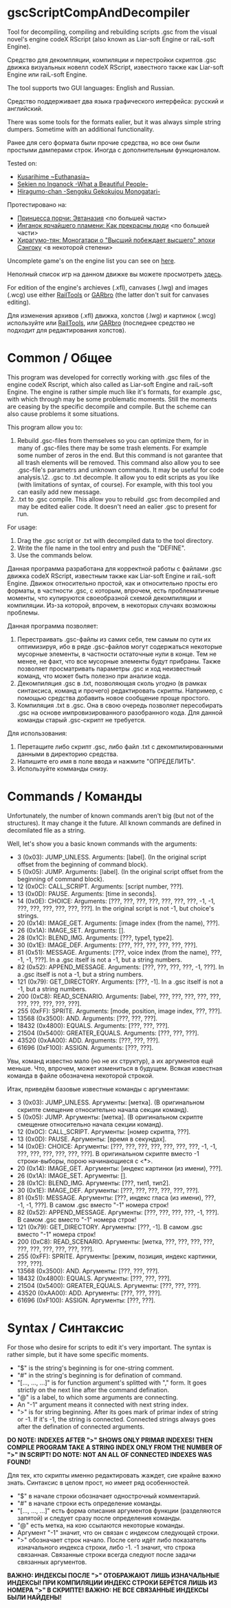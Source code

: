 # gscScriptCompAndDecompiler
Tool for decompiling, compiling and rebuilding scripts .gsc from the visual novel's engine codeX RScript (also known as Liar-soft Engine or raiL-soft Engine).

Средство для декомпляции, компиляции и перестройки скриптов .gsc движка визуальных новелл codeX RScript, известного также как Liar-soft Engine или raiL-soft Engine.

The tool supports two GUI languages: English and Russian.

Средство поддерживает два языка графического интерфейса: русский и английский.

There was some tools for the formats ealier, but it was always simple string dumpers. Sometime with an additional functionality.

Ранее для сего формата были прочие средства, но все они были простыми дамперами строк. Иногда с дополнительным функционалом.

Tested on:
- [Kusarihime \~Euthanasia\~](https://vndb.org/v37) <for the most part>
- [Sekien no Inganock -What a Beautiful People-](https://vndb.org/v417) <for the most part>
- [Hiragumo-chan -Sengoku Gekokujou Monogatari-](https://vndb.org/v10182) <for the some part>

Протестировано на:
- [Принцесса порчи: Эвтаназия](https://vndb.org/v37) <по большей части>
- [Инганок ярчайшего пламени: Как прекрасны люди](https://vndb.org/v417) <по большей части>
- [Хирагумо-тян: Моногатари о "Высший побеждает высшего" эпохи Сэнгоку](https://vndb.org/v10182) <в некоторой степени>

Uncomplete game's on the engine list you can see on [here](https://vndb.org/r?fil=engine-codeX_01RScript).

Неполный список игр на данном движке вы можете просмотреть [здесь](https://vndb.org/r?fil=engine-codeX_01RScript).

For edition of the engine's archieves (.xfl), canvases (.lwg) and images (.wcg) use either [RailTools](https://github.com/EusthEnoptEron/RaiLTools) or [GARbro](https://github.com/morkt/GARbro) (the latter don't suit for canvases editing).

Для изменения архивов (.xfl) движка, холстов (.lwg) и картинок (.wcg) используйте или [RailTools](https://github.com/EusthEnoptEron/RaiLTools), или [GARbro](https://github.com/morkt/GARbro) (последнее средство не подходит для редактирования холстов).

# Common / Общее

This program was developed for correctly working with .gsc files of the engine codeX Rscript, which also called as Liar-soft Engine and raiL-soft Engine. The engine is rather simple much like it's formats, for example .gsc, with which through may be some problematic moments. Still the moments are ceasing by the specific decompile and compile. But the scheme can also cause problems it some situations.

This program allow you to:
1. Rebuild .gsc-files from themselves so you can optimize them, for in many of .gsc-files there may be some trash elements. For example some number of zeros in the end. But this command is not garantee that all trash elements will be removed. This command also allow you to see .gsc-file's parametrs and unknown commands. It may be useful for code analysis.\2. .gsc to .txt decomple. It allow you to edit scripts as you like (with limitations of syntax, of course). For example, with this tool you can easily add new message.
3. .txt to .gsc compile. This allow you to rebuild .gsc from decompiled and may be edited ealier code. It doesn't need an ealier .gsc to present for run.

For usage:
1. Drag the .gsc script or .txt with decompiled data to the tool directory.
2. Write the file name in the tool entry and push the "DEFINE".
3. Use the commands below.

Данная программа разработана для корректной работы с файлами .gsc движка codeX RScript, известным также как Liar-soft Engine и raiL-soft Engine. Движок относительно простой, как и относительно просты его форматы, в частности .gsc, с которым, впрочем, есть проблематичные моменты, что купируются своеобразной схемой декомпиляции и компиляции. Из-за которой, впрочем, в некоторых случаях возможны проблемы.

Данная программа позволяет:
1. Перестраивать .gsc-файлы из самих себя, тем самым по сути их оптимизируя, ибо в ряде .gsc-файлов могут содержаться некоторые мусорные элементы, в частности остаточные нули в конце. Тем не менее, не факт, что все мусорные элементы будут прибраны. Также позволяет просматривать параметры .gsc и ход неизвестный команд, что может быть полезно при анализе кода.
2. Декомпиляция .gsc в .txt, позволяющая сколь угодно (в рамках синтаксиса, команд и прочего) редактировать скрипты. Например, с помощью средства добавить новое сообщение проще простого.
3. Компиляция .txt в .gsc. Она в свою очередь позволяет пересобирать .gsc на основе импровизированного разобранного кода. Для данной команды старый .gsc-скрипт не требуется.

Для использования:
1. Перетащите либо скрипт .gsc, либо файл .txt с декомпилированными данными в директорию средства.
2. Напишите его имя в поле ввода и нажмите "ОПРЕДЕЛИТЬ".
3. Используйте комманды снизу.

# Commands / Команды

Unfortunately, the number of known commands aren't big (but not of the structures). It may change it the future. All known commands are defined in decomilated file as a string.

Well, let's show you a basic known commands with the arguments:

- 3 (0x03): JUMP_UNLESS.
Arguments: [label]. (In the original script offset from the beginning of command block).
- 5 (0x05): JUMP.
Arguments: [label]. (In the original script offset from the beginning of command block).
- 12 (0x0C): CALL_SCRIPT.
Arguments: [script number, ???].
- 13 (0x0D): PAUSE.
Arguments: [time in seconds].
- 14 (0x0E): CHOICE:
Arguments: [???, ???, ???, ???, ???, ???, ???, -1, -1, ???, ???, ???, ???, ???, ???].
In the original script is not -1, but choice's strings.
- 20 (0x14): IMAGE_GET.
Arguments: [image index (from the name), ???].
- 26 (0x1A): IMAGE_SET.
Arguments: [].
- 28 (0x1C): BLEND_IMG.
Arguments: [???, type1, type2].
- 30 (0x1E): IMAGE_DEF.
Arguments: [???, ???, ???, ???, ???, ???].
- 81 (0x51): MESSAGE.
Arguments: [???, voice index (from the name), ???, -1, -1, ???].
In a .gsc itself is not a -1, but a string numbers.
- 82 (0x52): APPEND_MESSAGE.
Arguments: [???, ???, ???, ???, -1, ???].
In a .gsc itself is not a -1, but a string numbers.
- 121 (0x79): GET_DIRECTORY.
Arguments: [???, -1].
In a .gsc itself is not a -1, but a string numbers.
- 200 (0xC8): READ_SCENARIO.
Arguments: [label, ???, ???, ???, ???, ???, ???, ???, ???, ???, ???].
- 255 (0xFF): SPRITE.
Arguments: [mode, position, image index, ???, ???].
- 13568 (0x3500): AND.
Arguments: [???, ???, ???].
- 18432 (0x4800): EQUALS.
Arguments: [???, ???, ???].
- 21504 (0x5400): GREATER_EQUALS.
Arguments: [???, ???, ???].
- 43520 (0xAA00): ADD.
Arguments: [???, ???, ???].
- 61696 (0xF100): ASSIGN.
Arguments: [???, ???].

Увы, команд известно мало (но не их структур), а их аргументов ещё меньше. Что, впрочем, может измениться в будущем. Всякая известная команда в файле обозначена некоторой строкой.

Итак, приведём базовые известные команды с аргументами:

- 3 (0x03): JUMP_UNLESS.
Аргументы: [метка]. (В оригинальном скрипте смещение относительно начала секции команд).
- 5 (0x05): JUMP.
Аргументы: [метка]. (В оригинальном скрипте смещение относительно начала секции команд).
- 12 (0x0C): CALL_SCRIPT.
Аргументы: [номер скрипта, ???].
- 13 (0x0D): PAUSE.
Аргументы: [время в секундах].
- 14 (0x0E): CHOICE:
Аргументы: [???, ???, ???, ???, ???, ???, ???, -1, -1, ???, ???, ???, ???, ???, ???].
В оригинальном скрипте вместо -1 строки-выборы, порою начинающиеся с <*>.
- 20 (0x14): IMAGE_GET.
Аргументы: [индекс картинки (из имени), ???].
- 26 (0x1A): IMAGE_SET.
Аргументы: [].
- 28 (0x1C): BLEND_IMG.
Аргументы: [???, тип1, тип2].
- 30 (0x1E): IMAGE_DEF.
Аргументы: [???, ???, ???, ???, ???, ???].
- 81 (0x51): MESSAGE.
Аргументы: [???, индекс гласа (из имени), ???, -1, -1, ???].
В самом .gsc вместо "-1" номера строк!
- 82 (0x52): APPEND_MESSAGE.
Аргументы: [???, ???, ???, ???, -1, ???].
В самом .gsc вместо "-1" номера строк!
- 121 (0x79): GET_DIRECTORY.
Аргументы: [???, -1].
В самом .gsc вместо "-1" номера строк!
- 200 (0xC8): READ_SCENARIO.
Аргументы: [метка, ???, ???, ???, ???, ???, ???, ???, ???, ???, ???].
- 255 (0xFF): SPRITE.
Аргументы: [режим, позиция, индекс картинки, ???, ???].
- 13568 (0x3500): AND.
Аргументы: [???, ???, ???].
- 18432 (0x4800): EQUALS.
Аргументы: [???, ???, ???].
- 21504 (0x5400): GREATER_EQUALS.
Аргументы: [???, ???, ???].
- 43520 (0xAA00): ADD.
Аргументы: [???, ???, ???].
- 61696 (0xF100): ASSIGN.
Аргументы: [???, ???].

# Syntax / Синтаксис

For those who desire for scripts to edit it's very important. The syntax is rather simple, but it have some specific moments.

- "$" is the string's beginning is for one-string comment.
- "#" in the string's beginning is for defination of command.
- "[..., ..., ...]" is for function argument's splitted with "," form. It goes strictly on the next line after the command defination.
- "@" is a label, to which some arguments are connecting.
- An "-1" argument means it connected with next string index.
- ">" is for string beginning.
After its goes mark of primar index of string or -1. If it's -1, the string is connected. Connected strings always goes after the defination of connected arguments.

**DO NOTE: INDEXES AFTER ">" SHOWS ONLY PRIMAR INDEXES! THEN COMPILE PROGRAM TAKE A STRING INDEX ONLY FROM THE NUMBER OF ">" IN SCRIPT!
DO NOTE: NOT AN ALL OF CONNECTED INDEXES WAS FOUND!**

Для тех, кто скрипты именно редактировать жаждет, сие крайне важно знать. Синтаксис в целом прост, но имеет ряд особенностей.

- "$" в начале строки обозначает однострочный комментарий.
- "#" в начале строки есть определение команды.
- "[..., ..., ...]" есть форма описания аргументов функции (разделяются запятой) и следует сразу после определения команды.
- "@" есть метка, на кою ссылаются некоторые команды.
- Аргумент "-1" значит, что он связан с индексом следующей строки.
- ">" обозначает строк начало.
После сего идёт либо показатель изначального индекса строки, либо -1. -1 значит, что строка связанная. Связанные строки всегда следуют после задачи связанных аргументов.

**ВАЖНО: ИНДЕКСЫ ПОСЛЕ ">" ОТОБРАЖАЮТ ЛИШЬ ИЗНАЧАЛЬНЫЕ ИНДЕКСЫ! ПРИ КОМПИЛЯЦИИ ИНДЕКС СТРОКИ БЕРЁТСЯ ЛИШЬ ИЗ НОМЕРА ">" В СКРИПТЕ!
ВАЖНО: НЕ ВСЕ СВЯЗАННЫЕ ИНДЕКСЫ БЫЛИ НАЙДЕНЫ!**

